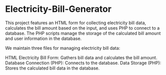 # Electricity-Bill-Generator
This project features an HTML form for collecting electricity bill data, calculates the bill amount based on the input, and uses PHP to connect to a database. The PHP scripts manage the storage of the calculated bill amount and user information in the database.

We maintain three files for managing electricity bill data:

HTML Electricity Bill Form: Gathers bill data and calculates the bill amount.
Database Connection (PHP): Connects to the database.
Data Storage (PHP): Stores the calculated bill data in the database.
